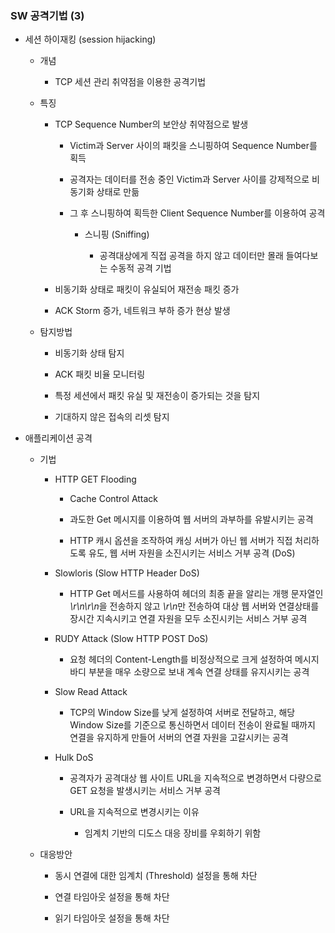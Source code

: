 ### SW 공격기법 (3)

- 세션 하이재킹 (session hijacking)
  
  - 개념
    
    - TCP 세션 관리 취약점을 이용한 공격기법
  
  - 특징
    
    - TCP Sequence Number의 보안상 취약점으로 발생
      
      - Victim과 Server 사이의 패킷을 스니핑하여 Sequence Number를 획득
      
      - 공격자는 데이터를 전송 중인 Victim과 Server 사이를 강제적으로 비동기화 상태로 만듦
      
      - 그 후 스니핑하여 획득한 Client Sequence Number를 이용하여 공격
        
        - 스니핑 (Sniffing)
          
          - 공격대상에게 직접 공격을 하지 않고 데이터만 몰래 들여다보는 수동적 공격 기법
    
    - 비동기화 상태로 패킷이 유실되어 재전송 패킷 증가
    
    - ACK Storm 증가, 네트워크 부하 증가 현상 발생
  
  - 탐지방법
    
    - 비동기화 상태 탐지
    
    - ACK 패킷 비율 모니터링
    
    - 특정 세션에서 패킷 유실 및 재전송이 증가되는 것을 탐지
    
    - 기대하지 않은 접속의 리셋 탐지

- 애플리케이션 공격
  
  - 기법
    
    - HTTP GET Flooding
      
      - Cache Control Attack
      
      - 과도한 Get 메시지를 이용하여 웹 서버의 과부하를 유발시키는 공격
      
      - HTTP 캐시 옵션을 조작하여 캐싱 서버가 아닌 웹 서버가 직접 처리하도록 유도, 웹 서버 자원을 소진시키는 서비스 거부 공격 (DoS)
    
    - Slowloris (Slow HTTP Header DoS)
      
      - HTTP Get 메서드를 사용하여 헤더의 최종 끝을 알리는 개행 문자열인 *\r\n\r\n*을 전송하지 않고 *\r\n*만 전송하여 대상 웹 서버와 연결상태를 장시간 지속시키고 연결 자원을 모두 소진시키는 서비스 거부 공격
    
    - RUDY Attack (Slow HTTP POST DoS)
      
      - 요청 헤더의 Content-Length를 비정상적으로 크게 설정하여 메시지 바디 부분을 매우 소량으로 보내 계속 연결 상태를 유지시키는 공격
    
    - Slow Read Attack
      
      - TCP의 Window Size를 낮게 설정하여 서버로 전달하고, 해당 Window Size를 기준으로 통신하면서 데이터 전송이 완료될 때까지 연결을 유지하게 만들어 서버의 연결 자원을 고갈시키는 공격
    
    - Hulk DoS
      
      - 공격자가 공격대상 웹 사이트 URL을 지속적으로 변경하면서 다량으로 GET 요청을 발생시키는 서비스 거부 공격
      
      - URL을 지속적으로 변경시키는 이유
        
        - 임계치 기반의 디도스 대응 장비를 우회하기 위함
  
  - 대응방안
    
    - 동시 연결에 대한 임계치 (Threshold) 설정을 통해 차단
    
    - 연결 타임아웃 설정을 통해 차단
    
    - 읽기 타임아웃 설정을 통해 차단